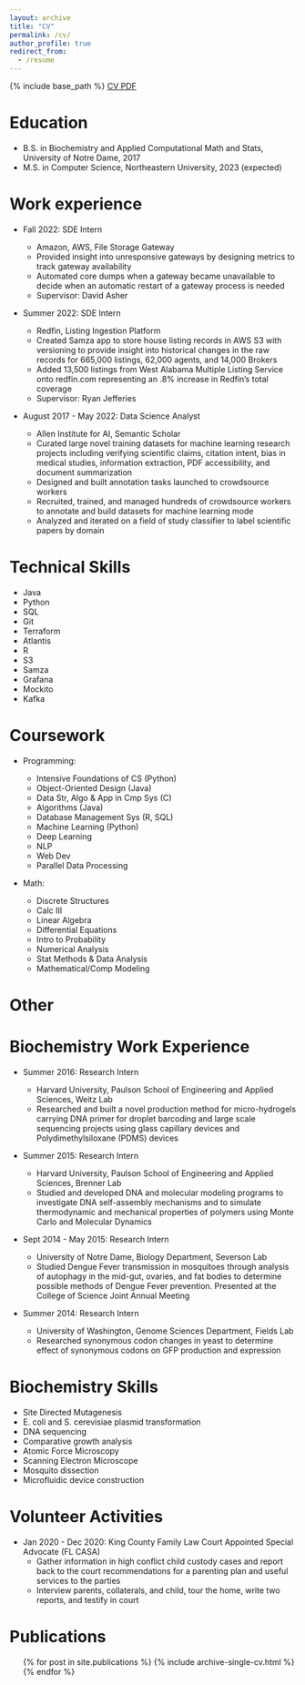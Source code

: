 ```yaml
---
layout: archive
title: "CV"
permalink: /cv/
author_profile: true
redirect_from:
  - /resume
---
```


{% include base_path %}
[CV PDF](http://madeleinevanzuylen.github.io/files/Nov_2022_Madeleine_van_Zuylen_CV.pdf)


Education
======
* B.S. in Biochemistry and Applied Computational Math and Stats, University of Notre Dame, 2017
* M.S. in Computer Science, Northeastern University, 2023 (expected)

Work experience
======
* Fall 2022: SDE Intern 
  * Amazon, AWS, File Storage Gateway
  * Provided insight into unresponsive gateways by designing metrics to track gateway availability 
  * Automated core dumps when a gateway became unavailable to decide when an automatic restart of a gateway process is needed
  * Supervisor: David Asher

* Summer 2022: SDE Intern
  * Redfin, Listing Ingestion Platform 
  * Created Samza app to store house listing records in AWS S3 with versioning to provide insight into historical changes in the raw records for 665,000 listings, 62,000 agents, and 14,000 Brokers
  * Added 13,500 listings from West Alabama Multiple Listing Service onto redfin.com representing an .8% increase in Redfin’s total coverage
  * Supervisor: Ryan Jefferies

* August 2017 - May 2022: Data Science Analyst
  * Allen Institute for AI, Semantic Scholar
  * Curated large novel training datasets for machine learning research projects including verifying scientific claims, citation intent, bias in medical studies, information extraction, PDF accessibility, and document summarization
  * Designed and built annotation tasks launched to crowdsource workers
  * Recruited, trained, and managed hundreds of crowdsource workers to annotate and build datasets for machine learning mode
  * Analyzed and iterated on a field of study classifier to label scientific papers by domain

Technical Skills
======

* Java
* Python
* SQL
* Git
* Terraform
* Atlantis
* R
* S3
* Samza
* Grafana
* Mockito
* Kafka

Coursework
======

* Programming: 
  * Intensive Foundations of CS (Python)
  * Object-Oriented Design (Java)
  * Data Str, Algo & App in Cmp Sys (C)
  * Algorithms (Java)
  * Database Management Sys (R, SQL)
  * Machine Learning (Python)
  * Deep Learning
  * NLP
  * Web Dev
  * Parallel Data Processing

* Math: 
  * Discrete Structures
  * Calc III
  * Linear Algebra
  * Differential Equations
  * Intro to Probability
  * Numerical Analysis
  * Stat Methods & Data Analysis
  * Mathematical/Comp Modeling

Other
======

Biochemistry Work Experience
======

* Summer 2016: Research Intern
  * Harvard University, Paulson School of Engineering and Applied Sciences, Weitz Lab
  * Researched and built a novel production method for micro-hydrogels carrying DNA primer for droplet barcoding and large scale sequencing projects using glass capillary devices and Polydimethylsiloxane (PDMS) devices

* Summer 2015: Research Intern 
  * Harvard University, Paulson School of Engineering and Applied Sciences, Brenner Lab
  * Studied and developed DNA and molecular modeling programs to investigate DNA self-assembly mechanisms and to simulate thermodynamic and mechanical properties of polymers using Monte Carlo and Molecular Dynamics

* Sept 2014 - May 2015: Research Intern
  * University of Notre Dame, Biology Department, Severson Lab			
  * Studied Dengue Fever transmission in mosquitoes through analysis of autophagy in the mid-gut, ovaries, and fat bodies to determine possible methods of Dengue Fever prevention. Presented at the College of Science Joint Annual Meeting

* Summer 2014: Research Intern
  * University of Washington, Genome Sciences Department, Fields Lab	
  * Researched synonymous codon changes in yeast to determine effect of synonymous codons on GFP production and expression


Biochemistry Skills
======

* Site Directed Mutagenesis
* E. coli and S. cerevisiae plasmid transformation
* DNA sequencing
* Comparative growth analysis
* Atomic Force Microscopy
* Scanning Electron Microscope
* Mosquito dissection
* Microfluidic device construction


Volunteer Activities 
======

* Jan 2020 - Dec 2020: King County Family Law Court Appointed Special Advocate (FL CASA) 
  * Gather information in high conflict child custody cases and report back to the court recommendations for a parenting plan and useful services to the parties
  * Interview parents, collaterals, and child, tour the home, write two reports, and testify in court


Publications
======
  <ul>{% for post in site.publications %}
    {% include archive-single-cv.html %}
  {% endfor %}</ul>
  
